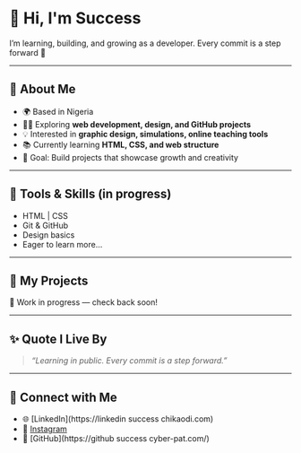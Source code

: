 

# 👋 Hi, I'm Success  
I’m learning, building, and growing as a developer. Every commit is a step forward 🚀  

---

## 🌱 About Me  
- 🌍 Based in Nigeria  
- 🧑‍💻 Exploring **web development, design, and GitHub projects**  
- 💡 Interested in **graphic design, simulations, online teaching tools**  
- 📚 Currently learning **HTML, CSS, and web structure**  
- 🎯 Goal: Build projects that showcase growth and creativity  

---

## 🔧 Tools & Skills (in progress)  
- HTML | CSS  
- Git & GitHub  
- Design basics  
- Eager to learn more…  

---

## 📂 My Projects  
🚧 Work in progress — check back soon!  

---

## ✨ Quote I Live By  
> *“Learning in public. Every commit is a step forward.”*  

---

## 🤝 Connect with Me  
- 🌐 [LinkedIn](https://linkedin success chikaodi.com)  
- 📸 [Instagram](https://instagram.com/sucCess)  
- 🐙 [GitHub](https://github success cyber-pat.com/)



